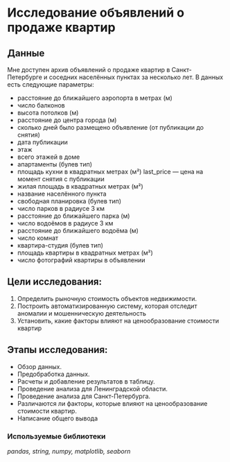 # Исследование объявлений о продаже квартир

## Данные
Мне доступен архив объявлений о продаже квартир в Санкт-Петербурге и соседних населённых пунктах за несколько лет. В данных есть следующие параметры:
- расстояние до ближайшего аэропорта в метрах (м)
- число балконов
- высота потолков (м)
- расстояние до центра города (м) 
- сколько дней было размещено объявление (от публикации до снятия)
- дата публикации
- этаж
- всего этажей в доме
- апартаменты (булев тип)
- площадь кухни в квадратных метрах (м²) last_price — цена на момент снятия с публикации
- жилая площадь в квадратных метрах (м²)
- название населённого пункта
- свободная планировка (булев тип)
- число парков в радиусе 3 км
- расстояние до ближайшего парка (м)
- число водоёмов в радиусе 3 км
- расстояние до ближайшего водоёма (м)
- число комнат
- квартира-студия (булев тип)
- площадь квартиры в квадратных метрах (м²)
- число фотографий квартиры в объявлении

## Цели исследования:

1. Определить рыночную стоимость объектов недвижимости.
2. Построить автоматизированную систему, которая отследит аномалии и мошенническую деятельность
3. Установить, какие факторы влияют на ценообразование стоимости квартир

## Этапы исследования:

- Обзор данных.
- Предобработка данных.
- Расчеты и добавление результатов в таблицу.
- Проведение анализа для Ленинградской области.
- Проведение анализа для Санкт-Петербурга.
- Различаются ли факторы, которые влияют на ценообразование стоимости квартир.
- Написание общего вывода

### Используемые библиотеки

*pandas, string, numpy, matplotlib, seaborn*

